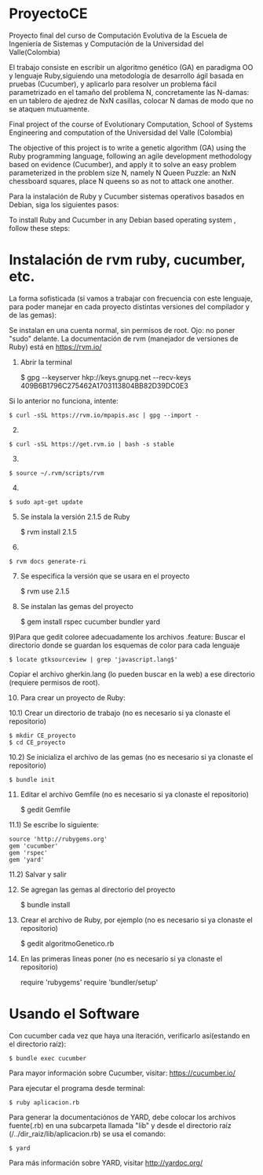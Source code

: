# ProyectoCE
Proyecto final del curso de Computación Evolutiva de la Escuela de Ingeniería de Sistemas y Computación de la Universidad del Valle(Colombia)

El trabajo consiste en escribir un algoritmo genético (GA) en paradigma OO y lenguaje Ruby,siguiendo una metodología de desarrollo ágil basada en pruebas (Cucumber), y aplicarlo para resolver un problema fácil parametrizado en el tamaño del problema N, concretamente las N-damas: 
en un tablero de ajedrez de NxN casillas, colocar N damas de modo que no se ataquen mutuamente. 



Final project of the course of Evolutionary Computation, School of Systems Engineering and computation of the Universidad del Valle (Colombia)

The objective of this project is to write a genetic algorithm (GA) using the Ruby programming language, following an agile development methodology based on evidence (Cucumber), and apply it to solve an easy problem parameterized in the problem size N, namely N Queen Puzzle:
an NxN chessboard squares, place N queens so as not to attack one another.


Para la instalación de Ruby y Cucumber sistemas operativos basados en Debian, siga los siguientes pasos:


To install Ruby and Cucumber in any Debian based operating system , follow these steps:


# Instalación de rvm  ruby, cucumber, etc.
La forma sofisticada (si vamos a trabajar con frecuencia con este lenguaje, para poder manejar en cada proyecto distintas versiones del compilador y de las gemas):

Se instalan en una cuenta normal, sin permisos de root. Ojo: no poner "sudo" delante. La documentación de rvm (manejador de versiones de Ruby) está en https://rvm.io/


1) Abrir la terminal

	$ gpg --keyserver hkp://keys.gnupg.net --recv-keys 409B6B1796C275462A1703113804BB82D39DC0E3

Si lo anterior no funciona, intente:

	$ curl -sSL https://rvm.io/mpapis.asc | gpg --import -

2) 

	$ curl -sSL https://get.rvm.io | bash -s stable

3)

	$ source ~/.rvm/scripts/rvm

4)

	$ sudo apt-get update

5) Se instala la versión 2.1.5 de Ruby

	$ rvm install 2.1.5

6)

	$ rvm docs generate-ri

7) Se especifica la versión que se usara en el proyecto

	$ rvm use 2.1.5

8) Se instalan las gemas del proyecto

	$ gem install rspec cucumber bundler yard

9)Para que gedit coloree adecuadamente los archivos .feature:
Buscar el directorio donde se guardan los esquemas de color para cada lenguaje

	$ locate gtksourceview | grep 'javascript.lang$'

Copiar el archivo gherkin.lang (lo pueden buscar en la web) a ese directorio (requiere permisos de root).

10) Para crear un proyecto de Ruby:

10.1) Crear un directorio de trabajo (no es necesario si ya clonaste el repositorio)
	
	$ mkdir CE_proyecto
	$ cd CE_proyecto

10.2) Se inicializa el archivo de las gemas (no es necesario si ya clonaste el repositorio)
	
	$ bundle init

11) Editar el archivo Gemfile (no es necesario si ya clonaste el repositorio)

	$ gedit Gemfile

11.1) Se escribe lo siguiente:
	
	source 'http://rubygems.org'
	gem 'cucumber'
	gem 'rspec'
	gem 'yard'

11.2) Salvar y salir

12) Se agregan las gemas al directorio del proyecto

	$ bundle install

13) Crear el archivo de Ruby, por ejemplo (no es necesario si ya clonaste el repositorio)

	$ gedit algoritmoGenetico.rb 

14) En las primeras lìneas poner (no es necesario si ya clonaste el repositorio)

	require 'rubygems'
	require 'bundler/setup'
	
# Usando el Software
Con cucumber cada vez que haya una iteración, verificarlo así(estando en el directorio raíz):

	$ bundle exec cucumber
Para mayor información sobre Cucumber, visitar: https://cucumber.io/

Para ejecutar el programa desde terminal:

	$ ruby aplicacion.rb

Para generar la documentaciónos de YARD, debe colocar los archivos fuente(.rb) en una subcarpeta llamada "lib" y 
desde el directorio raíz (/../dir_raiz/lib/aplicacion.rb) se usa el comando:

	$ yard

Para más información sobre YARD, visitar http://yardoc.org/
